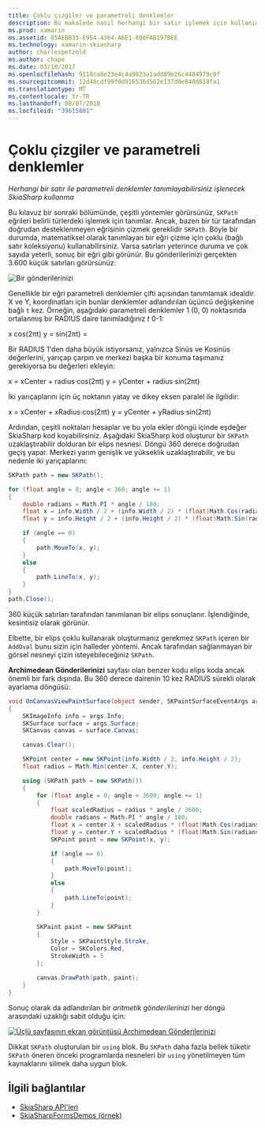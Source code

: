 ```yaml
---
title: Çoklu çizgiler ve parametreli denklemler
description: Bu makalede nasıl herhangi bir satır işlemek için kullanım SkiaSharp ile parametreli denklemler tanımlayabileceğiniz açıklar ve bu örnek kod ile gösterir.
ms.prod: xamarin
ms.assetid: 85AEBB33-E954-4364-A6E1-808FAB197BEE
ms.technology: xamarin-skiasharp
author: charlespetzold
ms.author: chape
ms.date: 03/10/2017
ms.openlocfilehash: 9118ca8e23e4c4a9023a1add89e26c4484979c8f
ms.sourcegitcommit: 12d48cdf99f0d916536d562e137d0e840d818fa1
ms.translationtype: MT
ms.contentlocale: tr-TR
ms.lasthandoff: 08/07/2018
ms.locfileid: "39615801"
---
```

# <a name="polylines-and-parametric-equations"></a>Çoklu çizgiler ve parametreli denklemler

_Herhangi bir satır ile parametreli denklemler tanımlayabilirsiniz işlenecek SkiaSharp kullanma_

Bu kılavuz bir sonraki bölümünde, çeşitli yöntemler görürsünüz, `SKPath` eğrileri belirli türlerdeki işlemek için tanımlar. Ancak, bazen bir tür tarafından doğrudan desteklenmeyen eğrisinin çizmek gereklidir `SKPath`. Böyle bir durumda, matematiksel olarak tanımlayan bir eğri çizme için çoklu (bağlı satır koleksiyonu) kullanabilirsiniz. Varsa satırları yeterince duruma ve çok sayıda yeterli, sonuç bir eğri gibi görünür. Bu gönderilerinizi gerçekten 3.600 küçük satırları görürsünüz:

![](polylines-images/spiralexample.png "Bir gönderilerinizi")

Genellikle bir eğri parametreli denklemler çifti açısından tanımlamak idealdir. X ve Y, koordinatları için bunlar denklemler adlandırılan üçüncü değişkenine bağlı `t` kez. Örneğin, aşağıdaki parametreli denklemler 1 (0, 0) noktasında ortalanmış bir RADIUS daire tanımladığınız *t* 0-1:

 x cos(2πt) y = sin(2πt) =

 Bir RADIUS 1'den daha büyük istiyorsanız, yalnızca Sinüs ve Kosinüs değerlerini, yarıçap çarpın ve merkezi başka bir konuma taşımanız gerekiyorsa bu değerleri ekleyin:

 x = xCenter + radius·cos(2πt) y = yCenter + radius·sin(2πt)

İki yarıçaplarını için üç noktanın yatay ve dikey eksen paralel ile ilgilidir:

x = xCenter + xRadius·cos(2πt) y = yCenter + yRadius·sin(2πt)

Ardından, çeşitli noktaları hesaplar ve bu yola ekler döngü içinde eşdeğer SkiaSharp kod koyabilirsiniz. Aşağıdaki SkiaSharp kod oluşturur bir `SKPath` uzaklaştırabilir dolduran bir elips nesnesi. Döngü 360 derece doğrudan geçiş yapar. Merkezi yarım genişlik ve yükseklik uzaklaştırabilir, ve bu nedenle iki yarıçaplarını:

```csharp
SKPath path = new SKPath();

for (float angle = 0; angle < 360; angle += 1)
{
    double radians = Math.PI * angle / 180;
    float x = info.Width / 2 + (info.Width / 2) * (float)Math.Cos(radians);
    float y = info.Height / 2 + (info.Height / 2) * (float)Math.Sin(radians);

    if (angle == 0)
    {
        path.MoveTo(x, y);
    }
    else
    {
        path.LineTo(x, y);
    }
}
path.Close();
```

360 küçük satırları tarafından tanımlanan bir elips sonuçlanır. İşlendiğinde, kesintisiz olarak görünür.

Elbette, bir elips çoklu kullanarak oluşturmanız gerekmez `SKPath` içeren bir `AddOval` bunu sizin için halleder yöntemi. Ancak tarafından sağlanmayan bir görsel nesneyi çizin isteyebileceğiniz `SKPath`.

**Archimedean Gönderilerinizi** sayfası olan benzer kodu elips koda ancak önemli bir fark dışında. Bu 360 derece dairenin 10 kez RADIUS sürekli olarak ayarlama döngüsü:

```csharp
void OnCanvasViewPaintSurface(object sender, SKPaintSurfaceEventArgs args)
{
    SKImageInfo info = args.Info;
    SKSurface surface = args.Surface;
    SKCanvas canvas = surface.Canvas;

    canvas.Clear();

    SKPoint center = new SKPoint(info.Width / 2, info.Height / 2);
    float radius = Math.Min(center.X, center.Y);

    using (SKPath path = new SKPath())
    {
        for (float angle = 0; angle < 3600; angle += 1)
        {
            float scaledRadius = radius * angle / 3600;
            double radians = Math.PI * angle / 180;
            float x = center.X + scaledRadius * (float)Math.Cos(radians);
            float y = center.Y + scaledRadius * (float)Math.Sin(radians);
            SKPoint point = new SKPoint(x, y);

            if (angle == 0)
            {
                path.MoveTo(point);
            }
            else
            {
                path.LineTo(point);
            }
        }

        SKPaint paint = new SKPaint
        {
            Style = SKPaintStyle.Stroke,
            Color = SKColors.Red,
            StrokeWidth = 5
        };

        canvas.DrawPath(path, paint);
    }
}
```

Sonuç olarak da adlandırılan bir *aritmetik gönderilerinizi* her döngü arasındaki uzaklığı sabit olduğu için:

[![](polylines-images/archimedeanspiral-small.png "Üçlü sayfasının ekran görüntüsü Archimedean Gönderilerinizi")](polylines-images/archimedeanspiral-large.png#lightbox "Archimedean Gönderilerinizi sayfanın üç ekran görüntüsü")

Dikkat `SKPath` oluşturulan bir `using` blok. Bu `SKPath` daha fazla bellek tüketir `SKPath` öneren önceki programlarda nesneleri bir `using` yönetilmeyen tüm kaynaklarını silmek daha uygun blok.


## <a name="related-links"></a>İlgili bağlantılar

- [SkiaSharp API'leri](https://developer.xamarin.com/api/root/SkiaSharp/)
- [SkiaSharpFormsDemos (örnek)](https://developer.xamarin.com/samples/xamarin-forms/SkiaSharpForms/Demos/)

